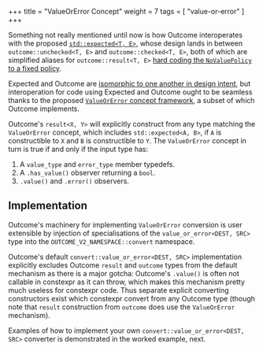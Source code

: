 +++
title = "ValueOrError Concept"
weight = 7
tags = [ "value-or-error" ]
+++

Something not really mentioned until now is how Outcome interoperates with the proposed
[`std::expected<T, E>`](https://wg21.link/P0323), whose design lands in between `outcome::unchecked<T, E>`
and `outcome::checked<T, E>`, both of which are simplified aliases for `outcome::result<T, E>` [hard
coding the `NoValuePolicy` to a fixed policy](../policies).

Expected and Outcome are [isomorphic to one another in design intent](../../faq/#why-doesn-t-outcome-duplicate-std-expected-t-e-s-design), but interoperation
for code using Expected and Outcome ought to be seamless thanks to the proposed [`ValueOrError`
concept framework](https://wg21.link/P0786), a subset of which Outcome implements.

Outcome's `result<X, Y>` will explicitly construct from any type matching the `ValueOrError`
concept, which includes `std::expected<A, B>`, if `A` is constructible to `X` and `B` is
constructible to `Y`. The `ValueOrError` concept in turn is true if and only if the input type has:

1. A `value_type` and `error_type` member typedefs.
2. A `.has_value()` observer returning a `bool`.
3. `.value()` and `.error()` observers.

## Implementation

Outcome's machinery for implementing `ValueOrError` conversion is user extensible by injection
of specialisations of the `value_or_error<DEST, SRC>` type into the `OUTCOME_V2_NAMESPACE::convert` namespace.

Outcome's default `convert::value_or_error<DEST, SRC>` implementation explicitly excludes Outcome `result`
and `outcome` types from the default mechanism as there is a major gotcha:
Outcome's `.value()` is often not callable in constexpr as it can throw, which makes this mechanism pretty much
useless for constexpr code. Thus separate explicit converting constructors exist which constexpr convert
from any Outcome type (though note that `result` construction from `outcome` does use the
`ValueOrError` mechanism).

Examples of how to implement your own `convert::value_or_error<DEST, SRC>` converter
is demonstrated in the worked example, next.